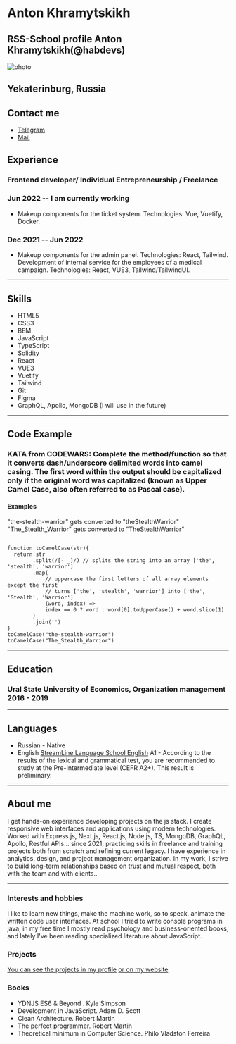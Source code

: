 # Anton Khramytskikh

## RSS-School profile Anton Khramytskikh(@habdevs)

![photo](photoAnton.jpeg '@habdevs')

## Yekaterinburg, Russia

## Contact me

- [Telegram](https://t.me/habdevs)
- [Mail](mailto:a.hramickih@mail.com)

## Experience

### <span>Frontend developer/ Individual Entrepreneurship / Freelance</span>

### <span>Jun 2022 -- I am currently working</span>

- Makeup components for the ticket system. Technologies: Vue, Vuetify, Docker.

### <span>Dec 2021 -- Jun 2022</span>

- Makeup components for the admin panel. Technologies: React, Tailwind. Development of internal service for the employees of a medical campaign. Technologies: React, VUE3, Tailwind/TailwindUI.

---

## Skills

- HTML5
- CSS3
- BEM
- JavaScript
- TypeScript
- Solidity
- React
- VUE3
- Vuetify
- Tailwind
- Git
- Figma
- GraphQL, Apollo, MongoDB (I will use in the future)

---

## Code Example

### KATA from CODEWARS: Complete the method/function so that it converts dash/underscore delimited words into camel casing. The first word within the output should be capitalized only if the original word was capitalized (known as Upper Camel Case, also often referred to as Pascal case).

#### Examples

"the-stealth-warrior" gets converted to "theStealthWarrior"
"The_Stealth_Warrior" gets converted to "TheStealthWarrior"

```

function toCamelCase(str){
  return str
        .split(/[- _]/) // splits the string into an array ['the', 'stealth', 'warrior']
        .map(
            // uppercase the first letters of all array elements except the first
            // turns ['the', 'stealth', 'warrior'] into ['the', 'Stealth', 'Warrior']
            (word, index) =>
            index == 0 ? word : word[0].toUpperCase() + word.slice(1)
        )
        .join('')
}
toCamelCase("the-stealth-warrior")
toCamelCase("The_Stealth_Warrior")

```

---

## Education

### <span>Ural State University of Economics, Organization management</span> <span>2016 - 2019</span>

---

## Languages

- Russian - Native
- English [StreamLine Language School English](https://test.str.by/) <span>A1 - According to the results of the lexical and grammatical test, you are recommended to study at the Pre-Intermediate level (CEFR A2+). This result is preliminary. </span>

---

## About me

I get hands-on experience developing projects on the js stack. I create responsive web interfaces and applications using modern technologies. Worked with Express.js, Next.js, React.js, Node.js, TS, MongoDB, GraphQL, Apollo, Restful APIs... since 2021, practicing skills in freelance and training projects both from scratch and refining current legacy. I have experience in analytics, design, and project management organization. In my work, I strive to build long-term relationships based on trust and mutual respect, both with the team and with clients..

---

### Interests and hobbies

I like to learn new things, make the machine work, so to speak, animate the written code user interfaces. At school I tried to write console programs in java, in my free time I mostly read psychology and business-oriented books, and lately I've been reading specialized literature about JavaScript.

### Projects
[You can see the projects in my profile](https://github.com/habdevs) [or on my website](https://habdev.ru/)

### Books

- YDNJS ES6 & Beyond . Kyle Simpson
- Development in JavaScript. Adam D. Scott
- Clean Architecture. Robert Martin
- The perfect programmer. Robert Martin
- Theoretical minimum in Computer Science. Philo Vladston Ferreira
